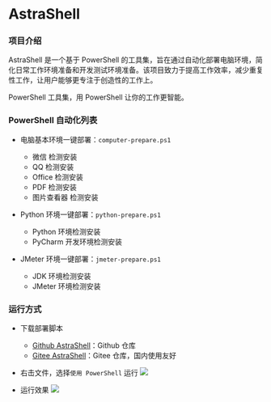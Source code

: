 # AstraShell

### 项目介绍

AstraShell 是一个基于 PowerShell 的工具集，旨在通过自动化部署电脑环境，简化日常工作环境准备和开发测试环境准备。该项目致力于提高工作效率，减少重复性工作，让用户能够更专注于创造性的工作上。

PowerShell 工具集，用 PowerShell 让你的工作更智能。

### PowerShell 自动化列表

- 电脑基本环境一键部署：`computer-prepare.ps1`
  - 微信 检测安装
  - QQ 检测安装
  - Office 检测安装
  - PDF 检测安装
  - 图片查看器 检测安装

- Python 环境一键部署：`python-prepare.ps1`
  - Python 环境检测安装
  - PyCharm 开发环境检测安装

- JMeter 环境一键部署：`jmeter-prepare.ps1`
  - JDK 环境检测安装
  - JMeter 环境检测安装

### 运行方式

- 下载部署脚本
  - [Github AstraShell](https://github.com/pansfy/AstraShell)：Github 仓库
  - [Gitee AstraShell](https://gittee.com/pansfy/AstraShell)：Gitee 仓库，国内使用友好

- 右击文件，选择`使用 PowerShell` 运行
![](../excute.png)

- 运行效果
![](../ok.png)
